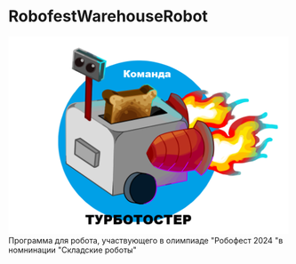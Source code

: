 # RobofestWarehouseRobot
![team image](/imgs/turbotoster_team.svg)
Программа для робота, участвующего в олимпиаде "Робофест 2024 "в номнинации "Складские роботы"
